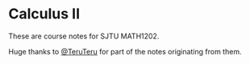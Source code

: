 Calculus II 
==
These are course notes for SJTU MATH1202.

Huge thanks to [@TeruTeru](https://teruteru.space/2022/02/25/%E9%AB%98%E6%95%B0%E4%B8%8B%E7%AC%94%E8%AE%B0%E6%95%B4%E7%90%86/) for part of the notes originating from them.
